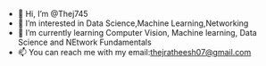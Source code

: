 - 👋 Hi, I’m @Thej745
- 👀 I’m interested in Data Science,Machine Learning,Networking
- 🌱 I’m currently learning Computer Vision, Machine learning, Data Science and NEtwork Fundamentals
- 📫 You can reach me with my email:thejratheesh07@gmail.com

<!---
Thej745/Thej745 is a ✨ special ✨ repository because its `README.md` (this file) appears on your GitHub profile.
You can click the Preview link to take a look at your changes.
--->
